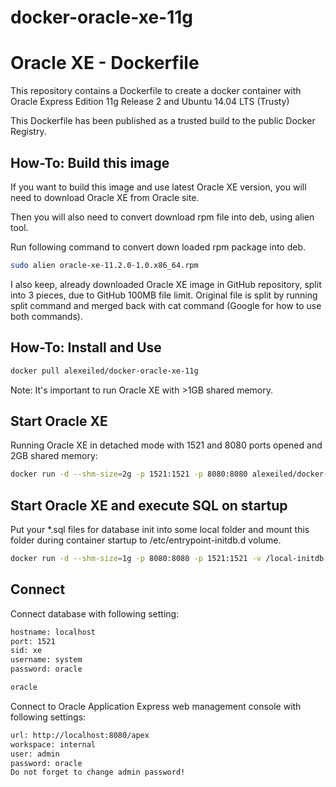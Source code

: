 docker-oracle-xe-11g
==
Oracle XE - Dockerfile
==

This repository contains a Dockerfile to create a docker container with Oracle Express Edition 11g Release 2 and Ubuntu 14.04 LTS (Trusty)

This Dockerfile has been published as a trusted build to the public Docker Registry.

How-To: Build this image
--

If you want to build this image and use latest Oracle XE version, you will need to download Oracle XE from Oracle site.

Then you will also need to convert download rpm file into deb, using alien tool.

Run following command to convert down
loaded rpm package into deb.

```Bash
sudo alien oracle-xe-11.2.0-1.0.x86_64.rpm
```
I also keep, already downloaded Oracle XE image in GitHub repository, split into 3 pieces, due to GitHub 100MB file limit. Original file is split by running split command and merged back with cat command (Google for how to use both commands).

How-To: Install and Use
--

```Bash
docker pull alexeiled/docker-oracle-xe-11g
```

Note: It's important to run Oracle XE with >1GB shared memory.

Start Oracle XE
--

Running Oracle XE in detached mode with 1521 and 8080 ports opened and 2GB shared memory:

```Bash
docker run -d --shm-size=2g -p 1521:1521 -p 8080:8080 alexeiled/docker-oracle-xe-11g
```

Start Oracle XE and execute SQL on startup
--

Put your *.sql files for database init into some local folder and mount this folder during container startup to /etc/entrypoint-initdb.d volume.

```Bash
docker run -d --shm-size=1g -p 8080:8080 -p 1521:1521 -v /local-initdb:/etc/entrypoint-initdb.d alexeiled/docker-oracle-xe-11g
```

Connect
--

Connect database with following setting:

```Bash
hostname: localhost
port: 1521
sid: xe
username: system
password: oracle
```


```Bash
oracle
```
Connect to Oracle Application Express web management console with following settings:

```Bash
url: http://localhost:8080/apex
workspace: internal
user: admin
password: oracle
Do not forget to change admin password!
```